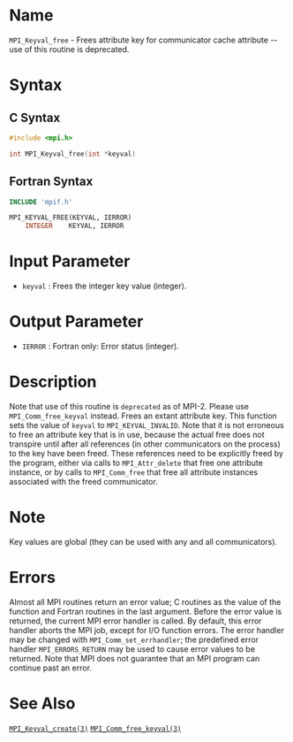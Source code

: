 # Name

`MPI_Keyval_free` - Frees attribute key for communicator cache
attribute -- use of this routine is deprecated.

# Syntax

## C Syntax

```c
#include <mpi.h>

int MPI_Keyval_free(int *keyval)
```

## Fortran Syntax

```fortran
INCLUDE 'mpif.h'

MPI_KEYVAL_FREE(KEYVAL, IERROR)
    INTEGER    KEYVAL, IERROR
```


# Input Parameter

* `keyval` : Frees the integer key value (integer).

# Output Parameter

* `IERROR` : Fortran only: Error status (integer).

# Description

Note that use of this routine is `deprecated` as of MPI-2. Please use
`MPI_Comm_free_keyval` instead.
Frees an extant attribute key. This function sets the value of `keyval` to
`MPI_KEYVAL_INVALID`. Note that it is not erroneous to free an attribute
key that is in use, because the actual free does not transpire until
after all references (in other communicators on the process) to the key
have been freed. These references need to be explicitly freed by the
program, either via calls to `MPI_Attr_delete` that free one attribute
instance, or by calls to `MPI_Comm_free` that free all attribute instances
associated with the freed communicator.

# Note

Key values are global (they can be used with any and all communicators).

# Errors

Almost all MPI routines return an error value; C routines as the value
of the function and Fortran routines in the last argument.
Before the error value is returned, the current MPI error handler is
called. By default, this error handler aborts the MPI job, except for
I/O function errors. The error handler may be changed with
`MPI_Comm_set_errhandler`; the predefined error handler `MPI_ERRORS_RETURN`
may be used to cause error values to be returned. Note that MPI does not
guarantee that an MPI program can continue past an error.

# See Also

[`MPI_Keyval_create(3)`](./?file=MPI_Keyval_create.md)
[`MPI_Comm_free_keyval(3)`](./?file=MPI_Comm_free_keyval.md)
